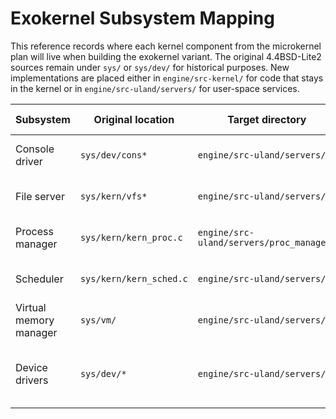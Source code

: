 # Exokernel Subsystem Mapping

This reference records where each kernel component from the microkernel plan will live when building the exokernel variant.  The original 4.4BSD-Lite2 sources remain under `sys/` or `sys/dev/` for historical purposes.  New implementations are placed either in `engine/src-kernel/` for code that stays in the kernel or in `engine/src-uland/servers/` for user-space services.

| Subsystem | Original location | Target directory | Renaming notes |
|-----------|------------------|-----------------|----------------|
| Console driver | `sys/dev/cons*` | `engine/src-uland/servers/` | no new name defined |
| File server | `sys/kern/vfs*` | `engine/src-uland/servers/` | no new name defined |
| Process manager | `sys/kern/kern_proc.c` | `engine/src-uland/servers/proc_manager/` | no new name defined |
| Scheduler | `sys/kern/kern_sched.c` | `engine/src-uland/servers/` | no new name defined |
| Virtual memory manager | `sys/vm/` | `engine/src-uland/servers/` | no new name defined |
| Device drivers | `sys/dev/*` | `engine/src-uland/servers/` | drivers compiled as separate tasks |
